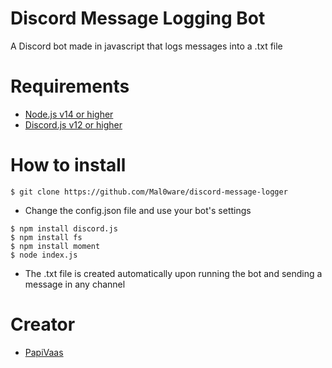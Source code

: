 # Discord Message Logging Bot
A Discord bot made in javascript that logs messages into a .txt file

# Requirements
- [Node.js v14 or higher](https://nodejs.org/en/download/)
- [Discord.js v12 or higher](https://discord.js.org/#/)

# How to install
```
$ git clone https://github.com/Mal0ware/discord-message-logger
```
- Change the config.json file and use your bot's settings
```
$ npm install discord.js
$ npm install fs
$ npm install moment
$ node index.js
```
- The .txt file is created automatically upon running the bot and sending a message in any channel
# Creator
- [PapiVaas](http://discord.bio/p/diablo)

